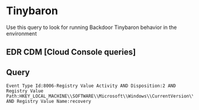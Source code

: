 # Tinybaron

Use this query to look for running Backdoor Tinybaron behavior in the environment

## EDR CDM [Cloud Console queries]

## Query
```
Event Type Id:8006-Registry Value Activity AND Disposition:2 AND Registry Value Path:HKEY_LOCAL_MACHINE\\SOFTWARE\\Microsoft\\Windows\\CurrentVersion\\Run\\ AND Registry Value Name:recovery

```
